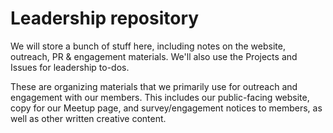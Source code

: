 # Leadership repository

We will store a bunch of stuff here, including notes on the website, outreach, PR &amp; engagement materials. We'll also use the Projects and Issues for leadership to-dos.

These are organizing materials that we primarily use for outreach and engagement with our members. This includes our public-facing website, copy for our Meetup page, and survey/engagement notices to members, as well as other written creative content. 

